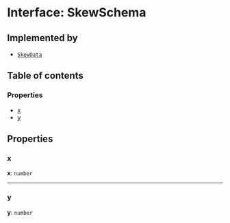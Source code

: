 # Interface: SkewSchema

## Implemented by

* [`SkewData`](/en/auto-docs/editor/classes/SkewData.md)

## Table of contents

### Properties

* [x](/en/auto-docs/editor/interfaces/SkewSchema.md#x)
* [y](/en/auto-docs/editor/interfaces/SkewSchema.md#y)

## Properties

### x

**x**: `number`

***

### y

**y**: `number`
